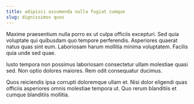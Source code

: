 ```yaml
---
title: adipisci assumenda nulla fugiat cumque
slug: dignissimos quos
---
```


Maxime praesentium nulla porro ex ut culpa officiis excepturi. Sed quia voluptate qui quibusdam quo tempore perferendis. Asperiores quaerat natus quas sint eum. Laboriosam harum mollitia minima voluptatem. Facilis quia unde sed quae.

Iusto tempora non possimus laboriosam consectetur ullam molestiae quasi sed. Non optio dolores maiores. Rem odit consequatur ducimus.

Quos reiciendis ipsa corrupti doloremque ullam et. Nisi dolor eligendi quas officiis asperiores omnis molestiae tempora ut. Quo rerum blanditiis et cumque blanditiis mollitia.
